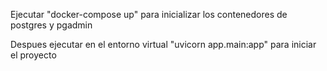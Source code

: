 Ejecutar "docker-compose up" para inicializar los contenedores de postgres y pgadmin

Despues ejecutar en el entorno virtual "uvicorn app.main:app" para iniciar el proyecto
